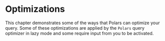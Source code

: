 # Optimizations

This chapter demonstrates some of the ways that Polars can optimize your query. Some of these optimizations are applied by the `Polars` query optimizer in lazy mode and some require input from you to be activated. 

